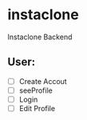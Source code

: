 # instaclone

Instaclone Backend

## User:

- [ ] Create Accout
- [ ] seeProfile
- [ ] Login
- [ ] Edit Profile
